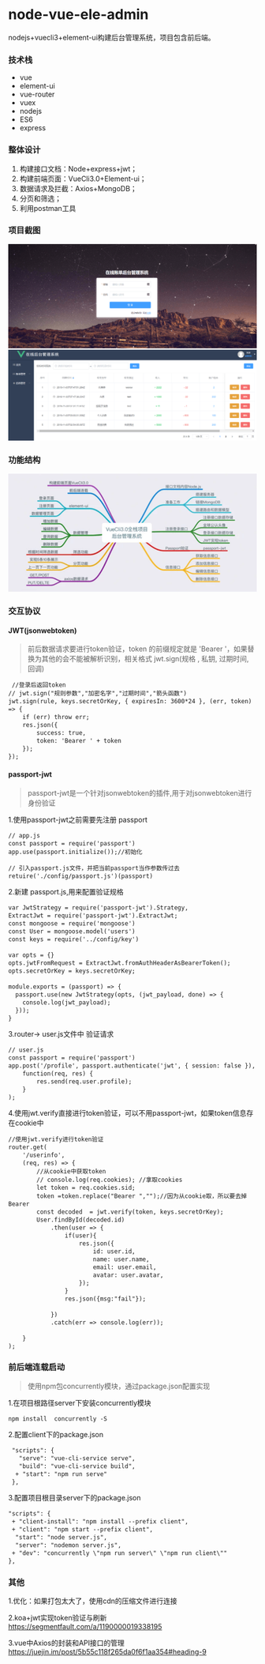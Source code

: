 
# node-vue-ele-admin
nodejs+vuecli3+element-ui构建后台管理系统，项目包含前后端。

### 技术栈
 - vue
 - element-ui
 - vue-router
 - vuex
 - nodejs
 - ES6
 - express

### 整体设计

1. 构建接口文档：Node+express+jwt；
1. 构建前端页面：VueCli3.0+Element-ui；
1. 数据请求及拦截：Axios+MongoDB；
1. 分页和筛选；
5. 利用postman工具

### 项目截图

<img src="https://github.com/scalerone/image-store/blob/master/node-vue-ele-admin/1.png?raw=true"/>  

<img src="https://github.com/scalerone/image-store/blob/master/node-vue-ele-admin/2.png?raw=true"/>  

<br/>

### 功能结构


<img src="https://github.com/scalerone/image-store/blob/master/node-vue-ele-admin/3.png?raw=true"/>  

<br/>



### 交互协议
#### JWT(jsonwebtoken)
> 前后数据请求要进行token验证，token 的前缀规定就是 'Bearer '，如果替换为其他的会不能被解析识别，相关格式
> jwt.sign(规格 , 私钥, 过期时间, 回调)


```
 //登录后返回token
// jwt.sign("规则参数","加密名字","过期时间","箭头函数")
jwt.sign(rule, keys.secretOrKey, { expiresIn: 3600*24 }, (err, token) => {
    if (err) throw err;
    res.json({
        success: true,
        token: 'Bearer ' + token
    });
});
```
#### passport-jwt
> passport-jwt是一个针对jsonwebtoken的插件,用于对jsonwebtoken进行身份验证

1.使用passport-jwt之前需要先注册 passport

```
// app.js
const passport = require('passport')
app.use(passport.initialize());//初始化

// 引入passport.js文件，并把当前passport当作参数传过去
retuire('./config/passport.js')(passport)
```
2.新建 passport.js,用来配置验证规格

```
var JwtStrategy = require('passport-jwt').Strategy,
ExtractJwt = require('passport-jwt').ExtractJwt;
const mongoose = require('mongoose')
const User = mongoose.model('users')
const keys = require('../config/key')

var opts = {}
opts.jwtFromRequest = ExtractJwt.fromAuthHeaderAsBearerToken();
opts.secretOrKey = keys.secretOrKey;

module.exports = (passport) => {
  passport.use(new JwtStrategy(opts, (jwt_payload, done) => {
    console.log(jwt_payload);    
  }));
}
```
3.router-> user.js文件中 验证请求

```
// user.js
const passport = require('passport')
app.post('/profile', passport.authenticate('jwt', { session: false }),
    function(req, res) {
        res.send(req.user.profile);
    }
);

```
4.使用jwt.verify直接进行token验证，可以不用passport-jwt，如果token信息存在cookie中

```
//使用jwt.verify进行token验证
router.get(
    '/userinfo',
    (req, res) => {
        //从cookie中获取token
        // console.log(req.cookies); //拿取cookies
        let token = req.cookies.sid;
        token =token.replace("Bearer ","");//因为从cookie取，所以要去掉Bearer
        const decoded  = jwt.verify(token, keys.secretOrKey);
        User.findById(decoded.id)
            .then(user => {
                if(user){
                    res.json({
                        id: user.id,
                        name: user.name,
                        email: user.email,
                        avatar: user.avatar,
                    });
                }
                res.json({msg:"fail"});

            })
            .catch(err => console.log(err));

    }
);
```




### 前后端连载启动
> 使用npm包concurrently模块，通过package.json配置实现

1.在项目根路径server下安装concurrently模块

```
npm install  concurrently -S
```
2.配置client下的package.json

```
 "scripts": {
   "serve": "vue-cli-service serve",
   "build": "vue-cli-service build",
  + "start": "npm run serve"
 },
```
3.配置项目根目录server下的package.json

```
"scripts": {
 + "client-install": "npm install --prefix client",
 + "client": "npm start --prefix client",
  "start": "node server.js",
  "server": "nodemon server.js",
 + "dev": "concurrently \"npm run server\" \"npm run client\""
},
```



### 其他

1.优化：如果打包太大了，使用cdn的压缩文件进行连接

2.koa+jwt实现token验证与刷新
https://segmentfault.com/a/1190000019338195

3.vue中Axios的封装和API接口的管理
https://juejin.im/post/5b55c118f265da0f6f1aa354#heading-9